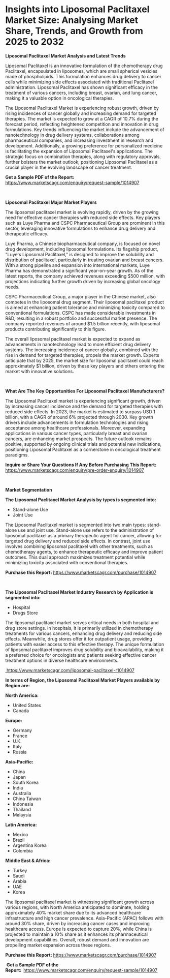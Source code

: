 <p><h1>Insights into Liposomal Paclitaxel Market Size: Analysing Market Share, Trends, and Growth from 2025 to 2032</h1></p><p><strong>Liposomal Paclitaxel Market Analysis and Latest Trends</strong></p>
<p><p>Liposomal Paclitaxel is an innovative formulation of the chemotherapy drug Paclitaxel, encapsulated in liposomes, which are small spherical vesicles made of phospholipids. This formulation enhances drug delivery to cancer cells while minimizing side effects associated with traditional Paclitaxel administration. Liposomal Paclitaxel has shown significant efficacy in the treatment of various cancers, including breast, ovarian, and lung cancer, making it a valuable option in oncological therapies.</p><p>The Liposomal Paclitaxel Market is experiencing robust growth, driven by rising incidences of cancer globally and increasing demand for targeted therapies. The market is expected to grow at a CAGR of 10.7% during the forecast period, reflecting heightened competition and innovation in drug formulations. Key trends influencing the market include the advancement of nanotechnology in drug delivery systems, collaborations among pharmaceutical companies, and increasing investment in research and development. Additionally, a growing preference for personalized medicine is facilitating the expansion of Liposomal Paclitaxel's applications. The strategic focus on combination therapies, along with regulatory approvals, further bolsters the market outlook, positioning Liposomal Paclitaxel as a crucial player in the evolving landscape of cancer treatment.</p></p>
<p><strong>Get a Sample PDF of the Report:&nbsp;</strong> <a href="https://www.marketscagr.com/enquiry/request-sample/1014907?utm_campaign=3039&utm_medium=2&utm_source=Github&utm_content=ia&utm_term=17042025&utm_id=liposomal-paclitaxel">https://www.marketscagr.com/enquiry/request-sample/1014907</a></p>
<p>&nbsp;</p>
<p><strong>Liposomal Paclitaxel Major Market Players</strong></p>
<p><p>The liposomal paclitaxel market is evolving rapidly, driven by the growing need for effective cancer therapies with reduced side effects. Key players such as Luye Pharma and CSPC Pharmaceutical Group are prominent in this sector, leveraging innovative formulations to enhance drug delivery and therapeutic efficacy.</p><p>Luye Pharma, a Chinese biopharmaceutical company, is focused on novel drug development, including liposomal formulations. Its flagship product, "Luye's Liposomal Paclitaxel," is designed to improve the solubility and distribution of paclitaxel, particularly in treating ovarian and breast cancers. With a strong pipeline and expansion into international markets, Luye Pharma has demonstrated a significant year-on-year growth. As of the latest reports, the company achieved revenues exceeding $500 million, with projections indicating further growth driven by increasing global oncology needs.</p><p>CSPC Pharmaceutical Group, a major player in the Chinese market, also competes in the liposomal drug segment. Their liposomal paclitaxel product is aimed at enhancing patient tolerance and minimizing toxicity compared to conventional formulations. CSPC has made considerable investments in R&D, resulting in a robust portfolio and successful market presence. The company reported revenues of around $1.5 billion recently, with liposomal products contributing significantly to this figure.</p><p>The overall liposomal paclitaxel market is expected to expand as advancements in nanotechnology lead to more efficient drug delivery systems. The increasing incidence of cancer globally, combined with the rise in demand for targeted therapies, propels the market growth. Experts anticipate that by 2025, the market size for liposomal paclitaxel could reach approximately $1 billion, driven by these key players and others entering the market with innovative solutions.</p></p>
<p>&nbsp;</p>
<p><strong>What Are The Key Opportunities For Liposomal Paclitaxel Manufacturers?</strong></p>
<p><p>The Liposomal Paclitaxel market is experiencing significant growth, driven by increasing cancer incidence and the demand for targeted therapies with reduced side effects. In 2023, the market is estimated to surpass USD 1 billion, with a CAGR of around 6% projected through 2030. Key growth drivers include advancements in formulation technologies and rising acceptance among healthcare professionals. Moreover, expanding applications in various cancer types, particularly breast and ovarian cancers, are enhancing market prospects. The future outlook remains positive, supported by ongoing clinical trials and potential new indications, positioning Liposomal Paclitaxel as a cornerstone in oncological treatment paradigms.</p></p>
<p><strong>Inquire or Share Your Questions If Any Before Purchasing This Report:</strong> <a href="https://www.marketscagr.com/enquiry/pre-order-enquiry/1014907?utm_campaign=3039&utm_medium=2&utm_source=Github&utm_content=ia&utm_term=17042025&utm_id=liposomal-paclitaxel">https://www.marketscagr.com/enquiry/pre-order-enquiry/1014907</a></p>
<p>&nbsp;</p>
<p><strong>Market Segmentation</strong></p>
<p><strong>The Liposomal Paclitaxel Market Analysis by types is segmented into:</strong></p>
<p><ul><li>Stand-alone Use</li><li>Joint Use</li></ul></p>
<p><p>The Liposomal Paclitaxel market is segmented into two main types: stand-alone use and joint use. Stand-alone use refers to the administration of liposomal paclitaxel as a primary therapeutic agent for cancer, allowing for targeted drug delivery and reduced side effects. In contrast, joint use involves combining liposomal paclitaxel with other treatments, such as chemotherapy agents, to enhance therapeutic efficacy and improve patient outcomes. This dual approach maximizes treatment potential while minimizing toxicity associated with conventional therapies.</p></p>
<p><strong>Purchase this Report:&nbsp;</strong><a href="https://www.marketscagr.com/purchase/1014907?utm_campaign=3039&utm_medium=2&utm_source=Github&utm_content=ia&utm_term=17042025&utm_id=liposomal-paclitaxel">https://www.marketscagr.com/purchase/1014907</a></p>
<p>&nbsp;</p>
<p><strong>The Liposomal Paclitaxel Market Industry Research by Application is segmented into:</strong></p>
<p><ul><li>Hospital</li><li>Drugs Store</li></ul></p>
<p><p>The liposomal paclitaxel market serves critical needs in both hospital and drug store settings. In hospitals, it is primarily utilized in chemotherapy treatments for various cancers, enhancing drug delivery and reducing side effects. Meanwhile, drug stores offer it for outpatient usage, providing patients with easier access to this effective therapy. The unique formulation of liposomal paclitaxel improves drug solubility and bioavailability, making it a preferred choice for oncologists and patients seeking effective cancer treatment options in diverse healthcare environments.</p></p>
<p><a href="https://www.marketscagr.com/liposomal-paclitaxel-r1014907?utm_campaign=3039&utm_medium=2&utm_source=Github&utm_content=ia&utm_term=17042025&utm_id=liposomal-paclitaxel">&nbsp;https://www.marketscagr.com/liposomal-paclitaxel-r1014907</a></p>
<p><strong>In terms of Region, the Liposomal Paclitaxel Market Players available by Region are:</strong></p>
<p>
    <p> <strong> North America: </strong>
        <ul>
            <li>United States</li>
            <li>Canada</li>
        </ul>
        </p> 
    <p> <strong> Europe: </strong>
        <ul>
            <li>Germany</li>
            <li>France</li>
            <li>U.K.</li>
            <li>Italy</li>
            <li>Russia</li>
        </ul>
        </p> 
    <p> <strong> Asia-Pacific: </strong>
        <ul>
            <li>China</li>
            <li>Japan</li>
            <li>South Korea</li>
            <li>India</li>
            <li>Australia</li>
            <li>China Taiwan</li>
            <li>Indonesia</li>
            <li>Thailand</li>
            <li>Malaysia</li>
        </ul>
        </p> 
    <p> <strong> Latin America: </strong>
        <ul>
            <li>Mexico</li>
            <li>Brazil</li>
            <li>Argentina Korea</li>
            <li>Colombia</li>
        </ul>
        </p> 
    <p> <strong> Middle East & Africa: </strong>
        <ul>
            <li>Turkey</li>
            <li>Saudi</li>
            <li>Arabia</li>
            <li>UAE</li>
            <li>Korea</li>
        </ul>
    </p>
    </p>
<p><p>The liposomal paclitaxel market is witnessing significant growth across various regions, with North America anticipated to dominate, holding approximately 40% market share due to its advanced healthcare infrastructure and high cancer prevalence. Asia-Pacific (APAC) follows with around 30% share, driven by increasing cancer cases and improving healthcare access. Europe is expected to capture 20%, while China is projected to maintain a 10% share as it enhances its pharmaceutical development capabilities. Overall, robust demand and innovation are propelling market expansion across these regions.</p></p>
<p><strong>Purchase this Report: </strong><a href="https://www.marketscagr.com/purchase/1014907?utm_campaign=3039&utm_medium=2&utm_source=Github&utm_content=ia&utm_term=17042025&utm_id=liposomal-paclitaxel">https://www.marketscagr.com/purchase/1014907</a></p>
<p>&nbsp;<strong>Get a Sample PDF of the Report:&nbsp;&nbsp;</strong><a href="https://www.marketscagr.com/enquiry/request-sample/1014907?utm_campaign=3039&utm_medium=2&utm_source=Github&utm_content=ia&utm_term=17042025&utm_id=liposomal-paclitaxel">https://www.marketscagr.com/enquiry/request-sample/1014907</a></p>
<p><strong></strong></p>
<p><p></p><p></p><p></p></p>